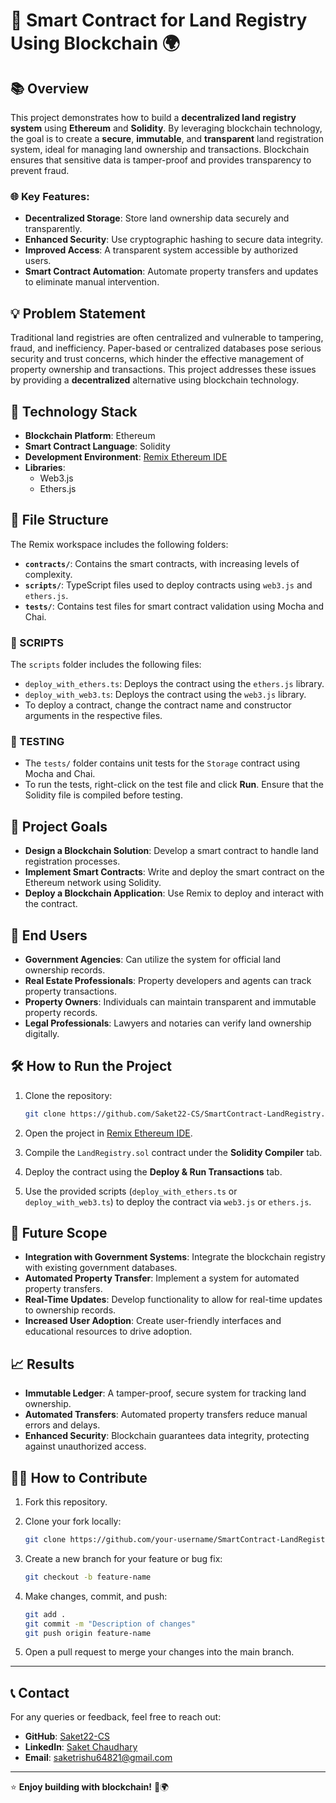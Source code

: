 # 🚀 Smart Contract for Land Registry Using Blockchain 🌍

## 📚 Overview

This project demonstrates how to build a **decentralized land registry system** using **Ethereum** and **Solidity**. By leveraging blockchain technology, the goal is to create a **secure**, **immutable**, and **transparent** land registration system, ideal for managing land ownership and transactions. Blockchain ensures that sensitive data is tamper-proof and provides transparency to prevent fraud.

### 🌐 Key Features:
- **Decentralized Storage**: Store land ownership data securely and transparently.
- **Enhanced Security**: Use cryptographic hashing to secure data integrity.
- **Improved Access**: A transparent system accessible by authorized users.
- **Smart Contract Automation**: Automate property transfers and updates to eliminate manual intervention.

## 💡 Problem Statement

Traditional land registries are often centralized and vulnerable to tampering, fraud, and inefficiency. Paper-based or centralized databases pose serious security and trust concerns, which hinder the effective management of property ownership and transactions. This project addresses these issues by providing a **decentralized** alternative using blockchain technology.

## 🔧 Technology Stack

- **Blockchain Platform**: Ethereum
- **Smart Contract Language**: Solidity
- **Development Environment**: [Remix Ethereum IDE](https://remix.ethereum.org)
- **Libraries**: 
  - Web3.js
  - Ethers.js

## 📁 File Structure

The Remix workspace includes the following folders:

- **`contracts/`**: Contains the smart contracts, with increasing levels of complexity.
- **`scripts/`**: TypeScript files used to deploy contracts using `web3.js` and `ethers.js`.
- **`tests/`**: Contains test files for smart contract validation using Mocha and Chai.

### 📑 SCRIPTS

The `scripts` folder includes the following files:

- `deploy_with_ethers.ts`: Deploys the contract using the `ethers.js` library.
- `deploy_with_web3.ts`: Deploys the contract using the `web3.js` library.
- To deploy a contract, change the contract name and constructor arguments in the respective files.

### 🧪 TESTING

- The `tests/` folder contains unit tests for the `Storage` contract using Mocha and Chai.
- To run the tests, right-click on the test file and click **Run**. Ensure that the Solidity file is compiled before testing.

## 🎯 Project Goals

- **Design a Blockchain Solution**: Develop a smart contract to handle land registration processes.
- **Implement Smart Contracts**: Write and deploy the smart contract on the Ethereum network using Solidity.
- **Deploy a Blockchain Application**: Use Remix to deploy and interact with the contract.

## 👥 End Users

- **Government Agencies**: Can utilize the system for official land ownership records.
- **Real Estate Professionals**: Property developers and agents can track property transactions.
- **Property Owners**: Individuals can maintain transparent and immutable property records.
- **Legal Professionals**: Lawyers and notaries can verify land ownership digitally.

## 🛠️ How to Run the Project

1. Clone the repository:
   ```bash
   git clone https://github.com/Saket22-CS/SmartContract-LandRegistry.git
   ```

2. Open the project in [Remix Ethereum IDE](https://remix.ethereum.org).

3. Compile the `LandRegistry.sol` contract under the **Solidity Compiler** tab.

4. Deploy the contract using the **Deploy & Run Transactions** tab.

5. Use the provided scripts (`deploy_with_ethers.ts` or `deploy_with_web3.ts`) to deploy the contract via `web3.js` or `ethers.js`.

## 🚀 Future Scope

- **Integration with Government Systems**: Integrate the blockchain registry with existing government databases.
- **Automated Property Transfer**: Implement a system for automated property transfers.
- **Real-Time Updates**: Develop functionality to allow for real-time updates to ownership records.
- **Increased User Adoption**: Create user-friendly interfaces and educational resources to drive adoption.

## 📈 Results

- **Immutable Ledger**: A tamper-proof, secure system for tracking land ownership.
- **Automated Transfers**: Automated property transfers reduce manual errors and delays.
- **Enhanced Security**: Blockchain guarantees data integrity, protecting against unauthorized access.

## 👩‍💻 How to Contribute

1. Fork this repository.
2. Clone your fork locally:
   ```bash
   git clone https://github.com/your-username/SmartContract-LandRegistry.git
   ```
3. Create a new branch for your feature or bug fix:
   ```bash
   git checkout -b feature-name
   ```
4. Make changes, commit, and push:
   ```bash
   git add .
   git commit -m "Description of changes"
   git push origin feature-name
   ```

5. Open a pull request to merge your changes into the main branch.

---

## 📞 Contact

For any queries or feedback, feel free to reach out:

- **GitHub**: [Saket22-CS](https://github.com/Saket22-CS)
- **LinkedIn**: [Saket Chaudhary](https://www.linkedin.com/in/saket-chaudhary/)
- **Email**: saketrishu64821@gmail.com

---

⭐ **Enjoy building with blockchain!** 🚀🌍
